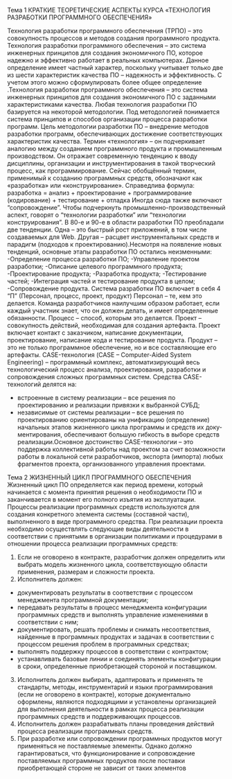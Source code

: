 Тема 1 КРАТКИЕ ТЕОРЕТИЧЕСКИЕ АСПЕКТЫ КУРСА «ТЕХНОЛОГИЯ РАЗРАБОТКИ ПРОГРАММНОГО ОБЕСПЕЧЕНИЯ»

Технология разработки программного обеспечения (ТРПО) – это совокупность процессов и методов создания программного продукта. Технология разработки программного обеспечения – это система инженерных принципов для создания экономичного ПО, которое надежно и эффективно работает в реальных компьютерах. Данное определение имеет частный характер, поскольку учитывает только две из шести характеристик качества ПО – надежность и эффективность. С учетом этого можно сформулировать более общее определение .Технология разработки программного обеспечения – это система инженерных принципов для создания экономичного ПО с заданными характеристиками качества. Любая технология разработки ПО базируется на некоторой методологии. Под методологией понимается система принципов и способов организации процесса разработки программ. Цель методологии разработки ПО – внедрение методов разработки программ, обеспечивающих достижение соответствующих характеристик качества.
Термин «технология» – он подчеркивает аналогию между созданием программного продукта и промышленным производством. Он отражает современную тенденцию к вводу дисциплины, организации и инструментирования в такой творческий процесс, как программирование. 
Сейчас обобщённый термин, применимый к созданию программных средств, обозначают как «разработка» или «конструирование». Справедлива формула: разработка = анализ + проектирование + программирование (кодирование) + тестирование + отладка Иногда сюда также включают “сопровождение”. Чтобы подчеркнуть промышленно-производственный аспект, говорят о “технологии разработки” или “технологии конструирования”.
В 80-е и 90-е в области разработки ПО преобладали две тенденции. Одна – это быстрый рост приложений, в том числе создаваемых для Web. Другая – расцвет инструментальных средств и парадигм (подходов к проектированию).Несмотря на появление новых тенденций, основные этапы разработки ПО остались неизменными:
-Определение процесса разработки ПО;
-Управление проектом разработки;
-Описание целевого программного продукта;
-Проектирование продукта;
-Разработка продукта;
-Тестирование частей;
-Интеграция частей и тестирование продукта в целом;
-Сопровождение продукта.
Система разработки ПО включает в себя 4 “П” (Персонал, процесс, проект, продукт)
Персонал – те, кем это делается. Команда разработчиков наилучшим образом работает, если каждый участник знает, что он должен делать, и имеет определенные обязанности.
Процесс – способ, которым это делается.
Проект – совокупность действий, необходимая для создания артефакта. Проект включает контакт с заказчиком, написание документации, проектирование, написание кода и тестирование продукта. Продукт – это не только программное обеспечение, но и все составляющие его артефакты.
CASE-технология (CASE – Computer-Aided System Engineering) – программный комплекс, автоматизирующий весь технологический процесс анализа, проектирования, разработки и сопровождения сложных программных систем. Средства CASE-технологий делятся на:
- встроенные в систему реализации – все решения по проектированию и реализации привязки к выбранной СУБД;
- независимые от системы реализации – все решения по проектированию ориентированы на унификацию (определение) начальных этапов жизненного цикла программы и средств их доку­ментирования, обеспечивают большую гибкость в выборе средств реализации.Основное достоинство CASE-технологии – это поддержка коллективной работы над проектом за счет возможности работы в локальной сети разработчиков, экспорта (импорта) любых фрагментов проекта, организованного управления проектами.

Тема 2
ЖИЗНЕННЫЙ ЦИКЛ ПРОГРАММНОГО ОБЕСПЕЧЕНИЯ
Жизненный цикл ПО определяется как период времени, который начинается с момента принятия решения о необходимости ПО и заканчивается в момент его полного изъятия из эксплуатации. Процессы реализации программных средств используются для создания конкретного элемента системы (составной части), выполненного в виде программного средства. 
При реализации проекта необходимо осуществлять следующие виды деятельности в соответствии с принятыми в организации политиками и процедурами в отношении процесса реализации программных средств:
1) Если не оговорено в контракте, разработчик должен определить или выбрать модель жизненного цикла, соответствующую области применения, размерам и сложности проекта.
2) Исполнитель должен: 
- документировать результаты в соответствии с процессом менеджмента программной документации;  
- передавать результаты в процесс менеджмента конфигурации программных средств и выполнять управление изменениями в соответствии с ним; 
- документировать, решать проблемы и снимать несоответствия, найденные в программных продуктах и задачах в соответствии с процессом решения проблем в программных средствах;
- выполнять поддержку процессов в соответствии с контрактом;
- устанавливать базовые линии и соединять элементы конфигурации в сроки, определенные приобретающей стороной и поставщиком.
3) Исполнитель должен выбирать, адаптировать и применять те стандарты, методы, инструментарий и языки программирования (если не оговорено в контракте), которые документально оформлены, являются подходящими и установлены организацией для выполнения деятельности в рамках процесса реализации программных средств и поддерживающих процессов. 
4) Исполнитель должен разрабатывать планы проведения действий процесса реализации программных средств.
  5) При разработке или сопровождении программных продуктов могут применяться не поставляемые элементы. Однако должно гарантироваться, что функционирование и сопровождение поставляемых программных продуктов после поставки приобретающей стороне не зависит от таких элементов
